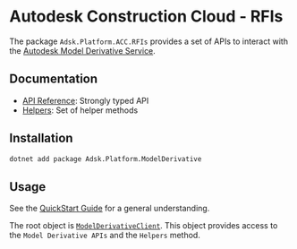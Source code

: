 # Autodesk Construction Cloud - RFIs

The package `Adsk.Platform.ACC.RFIs` provides a set of APIs to interact with the [Autodesk Model Derivative Service](https://aps.autodesk.com/en/docs/model-derivative/v2/developers_guide/overview/).

## Documentation

- [API Reference](xref:Autodesk.ModelDerivative): Strongly typed API
- [Helpers](xref:Autodesk.ModelDerivative.Helpers.ModelDerivativeClientHelper): Set of helper methods

## Installation

```bash
dotnet add package Adsk.Platform.ModelDerivative
```

## Usage

See the  [QuickStart Guide](../GetStarted/quickStart.md) for a general understanding.

The root object is [`ModelDerivativeClient`](xref:Autodesk.ModelDerivative.ModelDerivativeClient). This object provides access to the `Model Derivative APIs` and the `Helpers` method.
